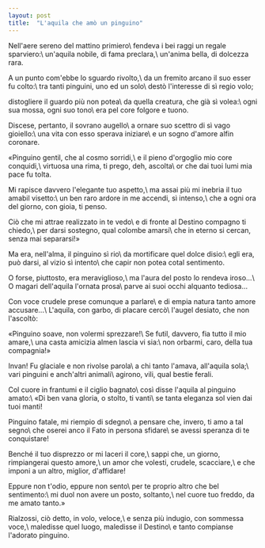 ```yaml
---
layout: post
title:  "L'aquila che amò un pinguino"
---
```


Nell'aere sereno del mattino primiero\\
fendeva i bei raggi un regale sparviero:\\
un'aquila nobile, di fama preclara,\\
un'anima bella, di dolcezza rara.

A un punto com'ebbe lo sguardo rivolto,\\
da un fremito arcano il suo esser fu colto:\\
tra tanti pinguini, uno ed un solo\\
destò l'interesse di sì regio volo;

distogliere il guardo più non potea\\
da quella creatura, che già sì volea:\\
ogni sua mossa, ogni suo tono\\
era pel core folgore e tuono.

Discese, pertanto, il sovrano augello\\
a ornare suo scettro di sì vago gioiello:\\
una vita con esso sperava iniziare\\
e un sogno d'amore alfin coronare.

«Pinguino gentil, che al cosmo sorridi,\\
e il pieno d'orgoglio mio core conquidi,\\
virtuosa una rima, ti prego, deh, ascolta\\
or che dai tuoi lumi mia pace fu tolta.

Mi rapisce davvero l'elegante tuo aspetto,\\
ma assai più mi inebria il tuo amabil visetto:\\
un ben raro ardore in me accendi, sì intenso,\\
che a ogni ora del giorno, con gioia, ti penso.

Ciò che mi attrae realizzato in te vedo\\
e di fronte al Destino compagno ti chiedo,\\
per darsi sostegno, qual colombe amarsi\\
che in eterno si cercan, senza mai separarsi!»

Ma era, nell'alma, il pinguino sì rio\\
da mortificare quel dolce disio:\\
egli era, può darsi, al vizio sì intento\\
che capir non potea cotal sentimento.

O forse, piuttosto, era meraviglioso,\\
ma l'aura del posto lo rendeva iroso...\\
O magari dell'aquila l'ornata prosa\\
parve ai suoi occhi alquanto tediosa...

Con voce crudele prese comunque a parlare\\
e di empia natura tanto amore accusare...\\
L'aquila, con garbo, di placare cercò\\
l'augel desiato, che non l'ascoltò:

«Pinguino soave, non volermi sprezzare!\\
Se futil, davvero, fia tutto il mio amare,\\
una casta amicizia almen lascia vi sia:\\
non orbarmi, caro, della tua compagnia!»

Invan! Fu glaciale e non rivolse parola\\
a chi tanto l'amava, all'aquila sola;\\
vari pinguini e anch'altri animali\\
agirono, vili, qual bestie ferali.

Col cuore in frantumi e il ciglio bagnato\\
così disse l'aquila al pinguino amato:\\
«Di ben vana gloria, o stolto, ti vanti\\
se tanta eleganza sol vien dai tuoi manti!

Pinguino fatale, mi riempio di sdegno\\
a pensare che, invero, ti amo a tal segno\\
che oserei anco il Fato in persona sfidare\\
se avessi speranza di te conquistare!

Benché il tuo disprezzo or mi laceri il core,\\
sappi che, un giorno, rimpiangerai questo amore,\\
un amor che volesti, crudele, scacciare,\\
e che imponi a un altro, miglior, d'affidare!

Eppure non t'odio, eppure non sento\\
per te proprio altro che bel sentimento:\\
mi duol non avere un posto, soltanto,\\
nel cuore tuo freddo, da me amato tanto.»

Rialzossi, ciò detto, in volo, veloce,\\
e senza più indugio, con sommessa voce,\\
maledisse quel luogo, maledisse il Destino\\
e tanto compianse l'adorato pinguino.
